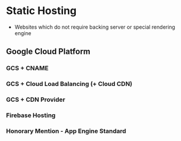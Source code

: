 # Static Hosting
- Websites which do not require backing server or special rendering engine 


## Google Cloud Platform
### GCS + CNAME
### GCS + Cloud Load Balancing (+ Cloud CDN)
### GCS + CDN Provider
### Firebase Hosting
### Honorary Mention - App Engine Standard